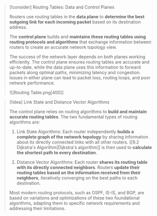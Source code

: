 
> [!consider] Routing Tables: Data and Control Planes
>
> Routers use routing tables in the **data plane** to **determine the best outgoing link for each incoming packet** based on its destination address.
>
> The **control plane** builds and **maintains these routing tables using routing protocols and algorithms** that exchange information between routers to create an accurate network topology view.
>
> The success of the network layer depends on both planes working efficiently. The control plane ensures routing tables are accurate and up-to-date, while the data plane uses this information to forward packets along optimal paths, minimizing latency and congestion. Issues in either plane can lead to packet loss, routing loops, and poor network performance.
> 
> ![[Routing Table.png|400]]

> [!idea] Link State and Distance Vector Algorithms
>
> The control plane relies on routing algorithms to **build and maintain accurate routing tables**. The two fundamental types of routing algorithms are:
>
> 1. Link State Algorithms: Each router independently **builds a complete graph of the network topology** by sharing information about its directly connected links with all other routers. [[9.2 Dijkstra's Algorithm|Dijkstra's algorithm]] is then used to **calculate the shortest path to every destination**.
>
> 2. Distance Vector Algorithms: Each router **shares its routing table with its directly connected neighbors**. Routers **update their routing tables based on the information received from their neighbors**, iteratively converging on the best paths to each destination.
>
> Most modern routing protocols, such as OSPF, IS-IS, and BGP, are based on variations and optimizations of these two foundational algorithms, adapting them to specific network requirements and addressing their limitations.

